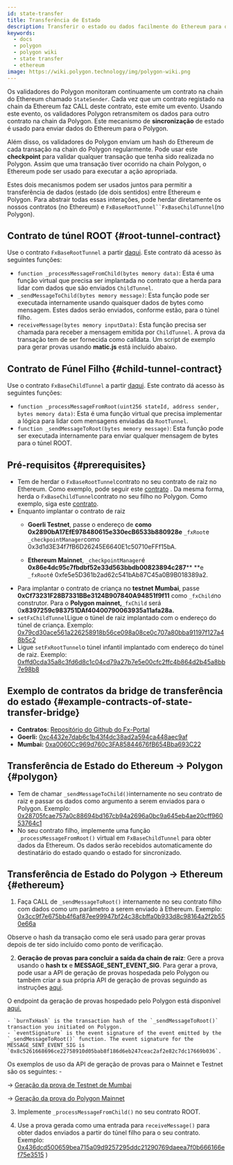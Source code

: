 ```yaml
---
id: state-transfer
title: Transferência de Estado
description: Transferir o estado ou dados facilmente do Ethereum para o Polygon.
keywords:
  - docs
  - polygon
  - polygon wiki
  - state transfer
  - ethereum
image: https://wiki.polygon.technology/img/polygon-wiki.png
---
```


Os validadores do Polygon monitoram continuamente um contrato na chain do Ethereum chamado `StateSender`. Cada vez que um contrato registado na chain da Ethereum faz CALL deste contrato, este emite um evento. Usando este evento, os validadores Polygon retransmitem os dados para outro contrato na chain da Polygon. Este mecanismo de **sincronização** de estado é usado para enviar dados do Ethereum para o Polygon.

Além disso, os validadores do Polygon enviam um hash do Ethereum de cada transação na chain do Polygon regularmente. Pode usar este **checkpoint** para validar qualquer transação que tenha sido realizada no Polygon. Assim que uma transação tiver ocorrido na chain Polygon, o Ethereum pode ser usado para executar a ação apropriada.

Estes dois mecanismos podem ser usados juntos para permitir a transferência de dados (estado (de dois sentidos) entre Ethereum e Polygon. Para abstrair todas essas interações, pode herdar diretamente os nossos contratos (no Ethereum) e `FxBaseRootTunnel``FxBaseChildTunnel`(no Polygon).

## Contrato de túnel ROOT {#root-tunnel-contract}

Use o contrato `FxBaseRootTunnel` a partir [daqui](https://github.com/jdkanani/fx-portal/blob/main/contracts/tunnel/FxBaseRootTunnel.sol). Este contrato dá acesso às seguintes funções:

- `function _processMessageFromChild(bytes memory data)`: Esta é uma função virtual que precisa ser implantada no contrato que a herda para lidar com dados que são enviados `ChildTunnel`.
- `_sendMessageToChild(bytes memory message)`: Esta função pode ser executada internamente usando quaisquer dados de bytes como mensagem. Estes dados serão enviados, conforme estão, para o túnel filho.
- `receiveMessage(bytes memory inputData)`: Esta função precisa ser chamada para receber a mensagem emitida por `ChildTunnel`. A prova da transação tem de ser fornecida como calldata. Um script de exemplo para gerar provas usando **matic.js** está incluído abaixo.

## Contrato de Fúnel Filho {#child-tunnel-contract}

Use o contrato `FxBaseChildTunnel` a partir [daqui](https://github.com/jdkanani/fx-portal/blob/main/contracts/tunnel/FxBaseChildTunnel.sol). Este contrato dá acesso às seguintes funções:

- `function _processMessageFromRoot(uint256 stateId, address sender, bytes memory data)`: Esta é uma função virtual que precisa implementar a lógica para lidar com mensagens enviadas da `RootTunnel`.
- `function _sendMessageToRoot(bytes memory message)`: Esta função pode ser executada internamente para enviar qualquer mensagem de bytes para o túnel ROOT.

## Pré-requisitos {#prerequisites}

- Tem de herdar o `FxBaseRootTunnel`contrato no seu contrato de raiz no Ethereum. Como exemplo, pode seguir este [contrato](https://github.com/jdkanani/fx-portal/blob/main/contracts/examples/state-transfer/FxStateRootTunnel.sol) . Da mesma forma, herda o `FxBaseChildTunnel`contrato no seu filho no Polygon. Como exemplo, siga este [contrato](https://github.com/jdkanani/fx-portal/blob/main/contracts/examples/state-transfer/FxStateChildTunnel.sol).
- Enquanto implantar o contrato de raiz
  - **Goerli Testnet**, passe o endereço de **como** **0x2890bA17EfE978480615e330ecB6533b880928e** `_fxRoot`e `_checkpointManager`como 0x3d1d3E34f7fB6D26245E6640E1c50710eFFf15bA.

  - **Ethereum Mainnet**, `_checkpointManager`é **0x86e4dc95c7fbdbf52e33d563bbdb00823894c287**** **e `_fxRoot`é 0xfe5e5D361b2ad62c541bAb87C45a0B9B018389a2.
- Para implantar o contrato de criança no **testnet Mumbai**, passe **0xCf73231F28B7331BBe3124B907840A94851f9f11** como `_fxChild`no construtor. Para o **Polygon mainnet,**`_fxChild` será 0**x8397259c983751DAf40400790063935a11afa28a.**
- `setFxChildTunnel`Ligue o túnel de raiz implantado com o endereço do túnel de criança. Exemplo: [0x79cd30ace561a226258918b56ce098a08ce0c707a80bba91197f127a48b5c2](https://goerli.etherscan.io/tx/0x79cd30ace561a226258918b56ce098a08ce0c70707a80bba91197f127a48b5c2)
- Ligue `setFxRootTunnel`o túnel infantil implantado com endereço do túnel de raiz. Exemplo: [0xffd0cda35a8c3fd6d8c1c04cd79a27b7e5e00cfc2ffc4b864d2b45a8bb7e98b8](https://mumbai.polygonscan.com/tx/0xffd0cda35a8c3fd6d8c1c04cd79a27b7e5e00cfc2ffc4b864d2b45a8bb7e98b8/internal-transactions)

## Exemplo de contratos da bridge de transferência do estado {#example-contracts-of-state-transfer-bridge}

- **Contratos**: [Repositório do Github do Fx-Portal](https://github.com/jdkanani/fx-portal/tree/main/contracts/tunnel)
- **Goerli:** [0xc4432e7dab6c1b43f4dc38ad2a594ca448aec9af](https://goerli.etherscan.io/address/0xc4432e7dab6c1b43f4dc38ad2a594ca448aec9af)
- **Mumbai:** [0xa0060Cc969d760c3FA85844676fB654Bba693C22](https://mumbai.polygonscan.com/address/0xa0060Cc969d760c3FA85844676fB654Bba693C22/transactions)

## Transferência de Estado do Ethereum → Polygon {#polygon}

- Tem de chamar `_sendMessageToChild()`internamente no seu contrato de raiz e passar os dados como argumento a serem enviados para o Polygon. Exemplo: [0x28705fcae757a0c88694bd167cb94a2696a0bc9a645eb4ae20cff96053764c1](https://goerli.etherscan.io/tx/0x28705fcae757a0c88694bd167cb94a2696a0bc9a645eb4ae20cff960537644c1)
- No seu contrato filho, implemente uma função `_processMessageFromRoot()` virtual em `FxBaseChildTunnel` para obter dados da Ethereum. Os dados serão recebidos automaticamente do destinatário do estado quando o estado for sincronizado.

## Transferência de Estado do Polygon → Ethereum {#ethereum}

1. Faça CALL de `_sendMessageToRoot()` internamente no seu contrato filho com dados como um parâmetro a serem enviado à Ethereum. Exemplo: [0x3cc9f7e675bb4f6af87ee99947bf24c38cbffa0b933d8c98164a2f2b550e66a](https://mumbai.polygonscan.com/tx/0x3cc9f7e675bb4f6af87ee99947bf24c38cbffa0b933d8c981644a2f2b550e66a/logs)

Observe o hash da transação como ele será usado para gerar provas depois de ter sido incluído como ponto de verificação.

2. **Geração de provas para concluir a saída da chain de raiz**: Gere a prova usando o **hash tx** e **MESSAGE_SENT_EVENT_SIG**. Para gerar a prova, pode usar a API de geração de provas hospedada pelo Polygon ou também criar a sua própria API de geração de provas seguindo as instruções [aqui](https://github.com/maticnetwork/proof-generation-api).

O endpoint da geração de provas hospedado pelo Polygon está disponível [aqui.](https://apis.matic.network/api/v1/matic/exit-payload/{burnTxHash}?eventSignature={eventSignature})

    - `burnTxHash` is the transaction hash of the `_sendMessageToRoot()` transaction you initiated on Polygon.
    - `eventSignature` is the event signature of the event emitted by the `_sendMessageToRoot()` function. The event signature for the MESSAGE_SENT_EVENT_SIG is `0x8c5261668696ce22758910d05bab8f186d6eb247ceac2af2e82c7dc17669b036`.

Os exemplos de uso da API de geração de provas para o Mainnet e Testnet são os seguintes: -

→ [Geração da prova de Testnet de Mumbai](https://apis.matic.network/api/v1/mumbai/exit-payload/0x4756b76a9611cffee3d2eb645819e988c34615621ea256f818ab788d81e1f838?eventSignature=0x8c5261668696ce22758910d05bab8f186d6eb247ceac2af2e82c7dc17669b036)

→ [Geração da prova do Polygon Mainnet](https://apis.matic.network/api/v1/matic/exit-payload/0x70bb6dbee84bd4ef1cd1891c666733d0803d81ac762ff7fdc4726e4525c1e23b?eventSignature=0x8c5261668696ce22758910d05bab8f186d6eb247ceac2af2e82c7dc17669b036)

3. Implemente `_processMessageFromChild()` no seu contrato ROOT.

4. Use a prova gerada como uma entrada para `receiveMessage()` para obter dados enviados a partir do túnel filho para o seu contrato. Exemplo: [0x436dcd500659bea715a09d9257295ddc21290769daeea7f0b666166ef75e3515](https://goerli.etherscan.io/tx/0x436dcd500659bea715a09d9257295ddc21290769daeea7f0b666166ef75e3515) )
